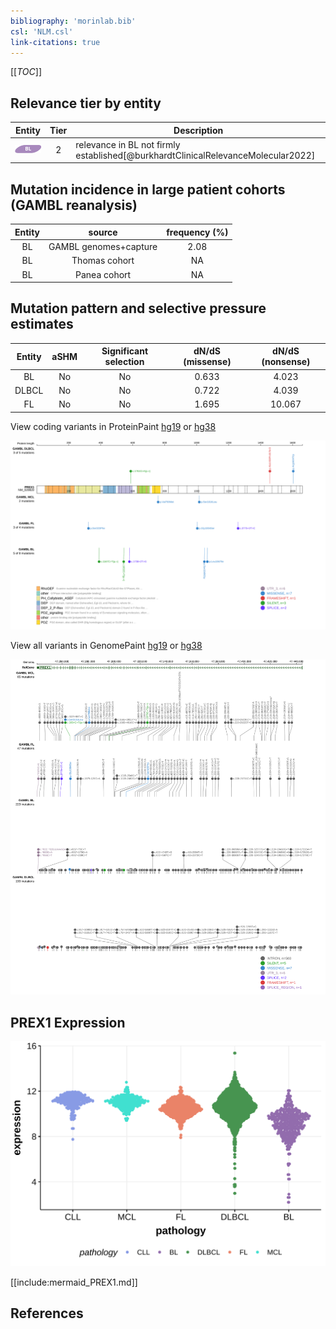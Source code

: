 ```yaml
---
bibliography: 'morinlab.bib'
csl: 'NLM.csl'
link-citations: true
---
```

[[_TOC_]]


## Relevance tier by entity

|Entity|Tier|Description                           |
|:------:|:----:|--------------------------------------|
|![BL](images/icons/BL_tier2.png)    |2   |relevance in BL not firmly established[@burkhardtClinicalRelevanceMolecular2022]|

## Mutation incidence in large patient cohorts (GAMBL reanalysis)

|Entity|source               |frequency (%)|
|:------:|:---------------------:|:-------------:|
|BL    |GAMBL genomes+capture|2.08         |
|BL    |Thomas cohort        |  NA         |
|BL    |Panea cohort         |  NA         |

## Mutation pattern and selective pressure estimates

|Entity|aSHM|Significant selection|dN/dS (missense)|dN/dS (nonsense)|
|:------:|:----:|:---------------------:|:----------------:|:----------------:|
|BL    |No  |No                   |0.633           | 4.023          |
|DLBCL |No  |No                   |0.722           | 4.039          |
|FL    |No  |No                   |1.695           |10.067          |




View coding variants in ProteinPaint [hg19](https://morinlab.github.io/LLMPP/GAMBL/PREX1_protein.html)  or [hg38](https://morinlab.github.io/LLMPP/GAMBL/PREX1_protein_hg38.html)

![](images/proteinpaint/PREX1_NM_020820.svg)

View all variants in GenomePaint [hg19](https://morinlab.github.io/LLMPP/GAMBL/PREX1.html)  or [hg38](https://morinlab.github.io/LLMPP/GAMBL/PREX1_hg38.html)

![](images/proteinpaint/PREX1.svg)

## PREX1 Expression
![](images/gene_expression/PREX1_by_pathology.svg)
<!-- ORIGIN: burkhardtClinicalRelevanceMolecular2022b -->
<!-- BL: burkhardtClinicalRelevanceMolecular2022b -->

[[include:mermaid_PREX1.md]]

## References

